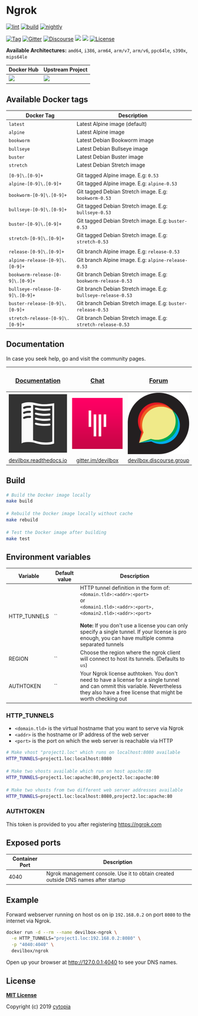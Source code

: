 # Ngrok

[![lint](https://github.com/devilbox/docker-ngrok/workflows/lint/badge.svg)](https://github.com/devilbox/docker-ngrok/actions?query=workflow%3Alint)
[![build](https://github.com/devilbox/docker-ngrok/workflows/build/badge.svg)](https://github.com/devilbox/docker-ngrok/actions?query=workflow%3Abuild)
[![nightly](https://github.com/devilbox/docker-ngrok/workflows/nightly/badge.svg)](https://github.com/devilbox/docker-ngrok/actions?query=workflow%3Anightly)

[![Tag](https://img.shields.io/github/tag/devilbox/docker-ngrok.svg)](https://github.com/devilbox/docker-ngrok/releases)
[![Gitter](https://badges.gitter.im/devilbox/Lobby.svg)](https://gitter.im/devilbox/Lobby?utm_source=badge&utm_medium=badge&utm_campaign=pr-badge&utm_content=badge)
[![Discourse](https://img.shields.io/discourse/https/devilbox.discourse.group/status.svg?colorB=%234CB697)](https://devilbox.discourse.group)
[![](https://images.microbadger.com/badges/version/devilbox/ngrok.svg)](https://microbadger.com/images/devilbox/ngrok "ngrok")
[![](https://images.microbadger.com/badges/image/devilbox/ngrok.svg)](https://microbadger.com/images/devilbox/ngrok "ngrok")
[![License](https://img.shields.io/badge/license-MIT-%233DA639.svg)](https://opensource.org/licenses/MIT)

**Available Architectures:**  `amd64`, `i386`, `arm64`, `arm/v7`, `arm/v6`, `ppc64le`, `s390x`, `mips64le`

| Docker Hub | Upstream Project |
|------------|------------------|
| <a href="https://hub.docker.com/r/devilbox/ngrok"><img height="82px" src="http://dockeri.co/image/devilbox/ngrok" /></a> | <a href="https://github.com/cytopia/devilbox" ><img height="82px" src="https://raw.githubusercontent.com/devilbox/artwork/master/submissions_banner/cytopia/01/png/banner_256_trans.png" /></a> |

## Available Docker tags

| Docker Tag                       | Description                                                   |
|----------------------------------|---------------------------------------------------------------|
| `latest`                         | Latest Alpine image (default)                                 |
| `alpine`                         | Latest Alpine image                                           |
| `bookworm`                       | Latest Debian Bookworm image                                  |
| `bullseye`                       | Latest Debian Bullseye image                                  |
| `buster`                         | Latest Debian Buster image                                    |
| `stretch`                        | Latest Debian Stretch image                                   |
|                                  |                                                               |
| `[0-9]\.[0-9]+`                  | Git tagged Alpine image. E.g: `0.53`                          |
| `alpine-[0-9]\.[0-9]+`           | Git tagged Alpine image. E.g: `alpine-0.53`                   |
| `bookworm-[0-9]\.[0-9]+`         | Git tagged Debian Stretch image. E.g: `bookworm-0.53`         |
| `bullseye-[0-9]\.[0-9]+`         | Git tagged Debian Stretch image. E.g: `bullseye-0.53`         |
| `buster-[0-9]\.[0-9]+`           | Git tagged Debian Stretch image. E.g: `buster-0.53`           |
| `stretch-[0-9]\.[0-9]+`          | Git tagged Debian Stretch image. E.g: `stretch-0.53`          |
|                                  |                                                               |
| `release-[0-9]\.[0-9]+`          | Git branch Alpine image. E.g: `release-0.53`                  |
| `alpine-release-[0-9]\.[0-9]+`   | Git branch Alpine image. E.g: `alpine-release-0.53`           |
| `bookworm-release-[0-9]\.[0-9]+` | Git branch Debian Stretch image. E.g: `bookworm-release-0.53` |
| `bullseye-release-[0-9]\.[0-9]+` | Git branch Debian Stretch image. E.g: `bullseye-release-0.53` |
| `buster-release-[0-9]\.[0-9]+`   | Git branch Debian Stretch image. E.g: `buster-release-0.53`   |
| `stretch-release-[0-9]\.[0-9]+`  | Git branch Debian Stretch image. E.g: `stretch-release-0.53`  |


## Documentation

In case you seek help, go and visit the community pages.

<table width="100%" style="width:100%; display:table;">
 <thead>
  <tr>
   <th width="33%" style="width:33%;"><h3><a target="_blank" href="https://devilbox.readthedocs.io">Documentation</a></h3></th>
   <th width="33%" style="width:33%;"><h3><a target="_blank" href="https://gitter.im/devilbox/Lobby">Chat</a></h3></th>
   <th width="33%" style="width:33%;"><h3><a target="_blank" href="https://devilbox.discourse.group">Forum</a></h3></th>
  </tr>
 </thead>
 <tbody style="vertical-align: middle; text-align: center;">
  <tr>
   <td>
    <a target="_blank" href="https://devilbox.readthedocs.io">
     <img title="Documentation" name="Documentation" src="https://raw.githubusercontent.com/cytopia/icons/master/400x400/readthedocs.png" />
    </a>
   </td>
   <td>
    <a target="_blank" href="https://gitter.im/devilbox/Lobby">
     <img title="Chat on Gitter" name="Chat on Gitter" src="https://raw.githubusercontent.com/cytopia/icons/master/400x400/gitter.png" />
    </a>
   </td>
   <td>
    <a target="_blank" href="https://devilbox.discourse.group">
     <img title="Devilbox Forums" name="Forum" src="https://raw.githubusercontent.com/cytopia/icons/master/400x400/discourse.png" />
    </a>
   </td>
  </tr>
  <tr>
  <td><a target="_blank" href="https://devilbox.readthedocs.io">devilbox.readthedocs.io</a></td>
  <td><a target="_blank" href="https://gitter.im/devilbox/Lobby">gitter.im/devilbox</a></td>
  <td><a target="_blank" href="https://devilbox.discourse.group">devilbox.discourse.group</a></td>
  </tr>
 </tbody>
</table>


## Build

```bash
# Build the Docker image locally
make build

# Rebuild the Docker image locally without cache
make rebuild

# Test the Docker image after building
make test
```


## Environment variables

| Variable     | Default value | Description |
|--------------|---------------|-------------|
| HTTP_TUNNELS | `` | HTTP tunnel definition in the form of:<br/><code>&lt;domain.tld&gt;:&lt;addr&gt;:&lt;port&gt;</code><br/>or<br/><code>&lt;domain1.tld&gt;:&lt;addr&gt;:&lt;port&gt;,&lt;domain2.tld&gt;:&lt;addr&gt;:&lt;port&gt;</code><br/><br/><strong>Note:</strong> If you don't use a license you can only specify a single tunnel. If your license is pro enough, you can have multiple comma separated tunnels |
| REGION       | `` | Choose the region where the ngrok client will connect to host its tunnels. (Defaults to `us`) |.
| AUTHTOKEN    | `` | Your Ngrok license authtoken. You don't need to have a license for a single tunnel and can ommit this variable. Nevertheless they also have a free license that might be worth checking out |.

### HTTP_TUNNELS

* `<domain.tld>` is the virtual hostname that you want to serve via Ngrok
* `<addr>` is the hostname or IP address of the web server
* `<port>` is the port on which the web server is reachable via HTTP

```bash
# Make vhost "project1.loc" which runs on localhost:8080 available
HTTP_TUNNELS=project1.loc:localhost:8080

# Make two vhosts available which run on host apache:80
HTTP_TUNNELS=project1.loc:apache:80,project2.loc:apache:80

# Make two vhosts from two different web server addresses available
HTTP_TUNNELS=project1.loc:localhost:8080,project2.loc:apache:80
```

### AUTHTOKEN

This token is provided to you after registering https://ngrok.com


## Exposed ports

| Container Port | Description |
|----------------|-------------|
| 4040           | Ngrok management console. Use it to obtain created outside DNS names after startup |


## Example

Forward webserver running on host os on ip `192.168.0.2` on port `8080` to the internet via Ngrok.

```bash
docker run -d --rm --name devilbox-ngrok \
  -e HTTP_TUNNELS="project1.loc:192.168.0.2:8080" \
  -p "4040:4040" \
  devilbox/ngrok
```

Open up your browser at http://127.0.0.1:4040 to see your DNS names.


## License

**[MIT License](LICENSE)**

Copyright (c) 2019 [cytopia](https://github.com/cytopia)
